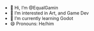 - 👋 Hi, I’m @EqualGamin
- 👀 I’m interested in Art, and Game Dev
- 🌱 I’m currently learning Godot
- 😄 Pronouns: He/him
